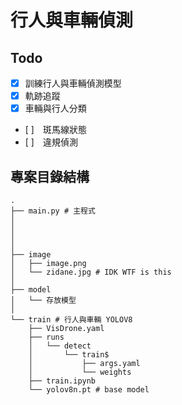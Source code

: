 # 行人與車輛偵測

## Todo
- [X] 訓練行人與車輛偵測模型
- [X] 軌跡追蹤
- [X] 車輛與行人分類
- [ ]　斑馬線狀態
- [ ]　違規偵測


## 專案目錄結構

```
.
├── main.py # 主程式
│
│
│
│
├── image
│   ├── image.png
│   └── zidane.jpg # IDK WTF is this
│
├── model
│   └── 存放模型
│
└── train # 行人與車輛 YOLOV8
    ├── VisDrone.yaml
    ├── runs
    │   └── detect
    │       └── train$
    │           ├── args.yaml
    │           └── weights
    ├── train.ipynb
    └── yolov8n.pt # base model
```